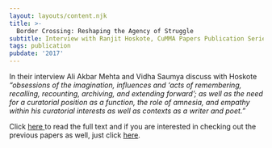 ```yaml
---
layout: layouts/content.njk
title: >-
  Border Crossing: Reshaping the Agency of Struggle
subtitle: Interview with Ranjit Hoskote, CuMMA Papers Publication Series, (ed.) Nora Sternfeld, 2017
tags: publication
pubdate: '2017'
---
```

In their interview Ali Akbar Mehta and Vidha Saumya discuss with Hoskote _“obsessions of the imagination, influences and ‘acts of remembering, recalling, recounting, archiving, and extending forward’; as well as the need for a curatorial position as a function, the role of amnesia, and empathy within his curatorial interests as well as contexts as a writer and poet.”_


Click [here ](https://cummastudies.files.wordpress.com/2013/08/cumma-papers_25_fin.pdf)to read the full text and if you are interested in checking out the previous papers as well, just click [here](https://cummastudies.wordpress.com/cumma-papers/).
